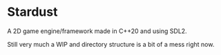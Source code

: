# Stardust
A 2D game engine/framework made in C++20 and using SDL2.

Still very much a WIP and directory structure is a bit of a mess right now.
